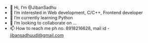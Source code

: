 - 👋 Hi, I’m @JibanSadhu
- 👀 I’m interested in Web development, C/C++, Frontend developer 
- 🌱 I’m currently learning Python 
- 💞️ I’m looking to collaborate on ...
- 📫 How to reach me ph no. 8918216628, mail id - jibansadhuudl@gmail.com

<!---
JibanSadhu/JibanSadhu is a ✨ special ✨ repository because its `README.md` (this file) appears on your GitHub profile.
You can click the Preview link to take a look at your changes.
--->
